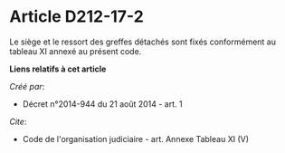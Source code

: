 # Article D212-17-2

Le siège et le ressort des greffes détachés sont fixés conformément au tableau XI annexé au présent code.

**Liens relatifs à cet article**

_Créé par_:

  - Décret n°2014-944 du 21 août 2014 - art. 1

_Cite_:

  - Code de l'organisation judiciaire - art. Annexe Tableau XI (V)
